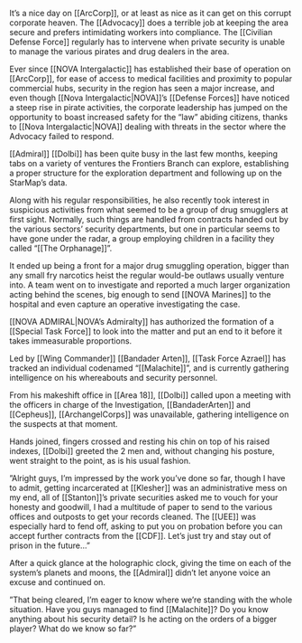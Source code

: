 It’s a nice day on [[ArcCorp]], or at least as nice as it can get on this corrupt corporate heaven. The [[Advocacy]] does a terrible job at keeping the area secure and prefers intimidating workers into compliance. The [[Civilian Defense Force]] regularly has to intervene when private security is unable to manage the various pirates and drug dealers in the area.  

Ever since [[NOVA Intergalactic]] has established their base of operation on [[ArcCorp]], for ease of access to medical facilities and proximity to popular commercial hubs, security in the region has seen a major increase, and even though [[Nova Intergalactic|NOVA]]’s [[Defense Forces]] have noticed a steep rise in pirate activities, the corporate leadership has jumped on the opportunity to boast increased safety for the “law” abiding citizens, thanks to [[Nova Intergalactic|NOVA]] dealing with threats in the sector where the Advocacy failed to respond.  

[[Admiral]] [[Dolbi]] has been quite busy in the last few months, keeping tabs on a variety of ventures the Frontiers Branch can explore, establishing a proper structure for the exploration department and following up on the StarMap’s data.  

Along with his regular responsibilities, he also recently took interest in suspicious activities from what seemed to be a group of drug smugglers at first sight. Normally, such things are handled from contracts handed out by the various sectors’ security departments, but one in particular seems to have gone under the radar, a group employing children in a facility they called “[[The Orphanage]]”.  

It ended up being a front for a major drug smuggling operation, bigger than any small fry narcotics heist the regular would-be outlaws usually venture into. A team went on to investigate and reported a much larger organization acting behind the scenes, big enough to send [[NOVA Marines]] to the hospital and even capture an operative investigating the case.

[[NOVA ADMIRAL|NOVA’s Admiralty]] has authorized the formation of a [[Special Task Force]] to look into the matter and put an end to it before it takes immeasurable proportions.  

Led by [[Wing Commander]] [[Bandader Arten]], [[Task Force Azrael]] has tracked an individual codenamed “[[Malachite]]”, and is currently gathering intelligence on his whereabouts and security personnel.  

From his makeshift office in [[Area 18]], [[Dolbi]] called upon a meeting with the officers in charge of the Investigation, [[BandaderArten]] and [[Cepheus]], [[ArchangelCorps]] was unavailable, gathering intelligence on the suspects at that moment.  

Hands joined, fingers crossed and resting his chin on top of his raised indexes, [[Dolbi]] greeted the 2 men and, without changing his posture, went straight to the point, as is his usual fashion.  

”Alright guys, I’m impressed by the work you’ve done so far, though I have to admit, getting incarcerated at [[Klesher]] was an administrative mess on my end, all of [[Stanton]]’s private securities asked me to vouch for your honesty and goodwill, I had a multitude of paper to send to the various offices and outposts to get your records cleaned. The [[UEE]] was especially hard to fend off, asking to put you on probation before you can accept further contracts from the [[CDF]]. Let’s just try and stay out of prison in the future…”  

After a quick glance at the holographic clock, giving the time on each of the system’s planets and moons, the [[Admiral]] didn’t let anyone voice an excuse and continued on.  

”That being cleared, I’m eager to know where we’re standing with the whole situation. Have you guys managed to find [[Malachite]]? Do you know anything about his security detail? Is he acting on the orders of a bigger player? What do we know so far?”